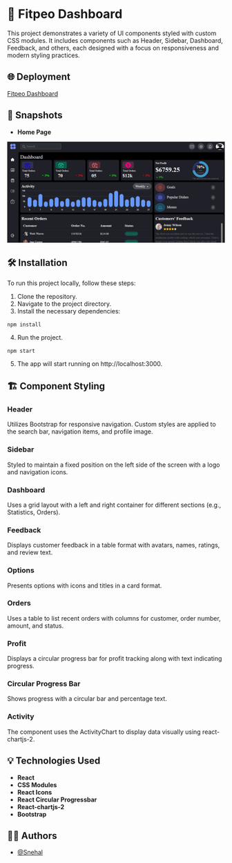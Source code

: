 # 🎨 Fitpeo Dashboard

This project demonstrates a variety of UI components styled with custom CSS modules. It includes components such as Header, Sidebar, Dashboard, Feedback, and others, each designed with a focus on responsiveness and modern styling practices.

## 🌐 Deployment

[Fitpeo Dashboard](https://66b1ce19858dfd9aa036984f--verdant-piroshki-54c050.netlify.app)

## 📸 Snapshots

- **Home Page**

![Dashboard](./src/assets/dashboard.png)

## 🛠️ Installation

To run this project locally, follow these steps:

1. Clone the repository.
2. Navigate to the project directory.
3. Install the necessary dependencies:

```
npm install
```

4. Run the project.

```
npm start
```

5. The app will start running on http://localhost:3000.

## 🏗 Component Styling

### Header

Utilizes Bootstrap for responsive navigation. Custom styles are applied to the search bar, navigation items, and profile image.

### Sidebar

Styled to maintain a fixed position on the left side of the screen with a logo and navigation icons.

### Dashboard

Uses a grid layout with a left and right container for different sections (e.g., Statistics, Orders).

### Feedback

Displays customer feedback in a table format with avatars, names, ratings, and review text.

### Options

Presents options with icons and titles in a card format.

### Orders

Uses a table to list recent orders with columns for customer, order number, amount, and status.

### Profit

Displays a circular progress bar for profit tracking along with text indicating progress.

### Circular Progress Bar

Shows progress with a circular bar and percentage text.

### Activity

The component uses the ActivityChart to display data visually using react-chartjs-2.

## 💡 Technologies Used

- **React**
- **CSS Modules**
- **React Icons**
- **React Circular Progressbar**
- **React-chartjs-2**
- **Bootstrap**

## 👩‍💻 Authors

- [@Snehal](https://github.com/Snehal-Salvi)
